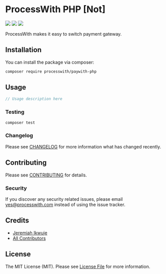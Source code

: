 # ProcessWith PHP [Not]

[![](https://img.shields.io/github/release/processwith/processwith-php.svg)](https://github.com/processwith/processwith-php/releases/)
[![](https://img.shields.io/github/license/processwith/processwith-php.svg)](https://github.com/processwith/processwith-php/blob/master/LICENSE)
[![](https://img.shields.io/travis/processwith/processwith-php.svg)](https://travis-ci.com/github/processwith/processwith-php/)

ProcessWith makes it easy to switch payment gateway.

## Installation

You can install the package via composer:

```bash
composer require processwith/paywith-php
```

## Usage

``` php
// Usage description here
```

### Testing

``` bash
composer test
```

### Changelog

Please see [CHANGELOG](CHANGELOG.md) for more information what has changed recently.

## Contributing

Please see [CONTRIBUTING](CONTRIBUTING.md) for details.

### Security

If you discover any security related issues, please email yes@processwith.com instead of using the issue tracker.

## Credits

- [Jeremiah Ikwuje](https://github.com/processwith)
- [All Contributors](../../contributors)

## License

The MIT License (MIT). Please see [License File](LICENSE.md) for more information.